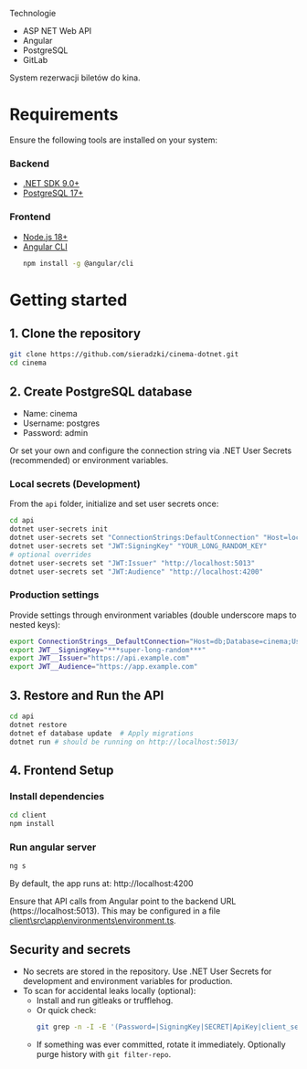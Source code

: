 Technologie

- ASP NET Web API
- Angular
- PostgreSQL
- GitLab

System rezerwacji biletów do kina.

# Requirements
Ensure the following tools are installed on your system:

### Backend
- [.NET SDK 9.0+](https://dotnet.microsoft.com/en-us/download)
- [PostgreSQL 17+](https://www.postgresql.org/download/)

### Frontend
- [Node.js 18+](https://nodejs.org/)
- [Angular CLI](https://angular.io/cli)
  ```bash
  npm install -g @angular/cli
  ```

# Getting started
## 1. Clone the repository
```bash
git clone https://github.com/sieradzki/cinema-dotnet.git
cd cinema
```

## 2. Create PostgreSQL database
- Name: cinema
- Username: postgres
- Password: admin

Or set your own and configure the connection string via .NET User Secrets (recommended) or environment variables.

### Local secrets (Development)
From the `api` folder, initialize and set user secrets once:

```bash
cd api
dotnet user-secrets init
dotnet user-secrets set "ConnectionStrings:DefaultConnection" "Host=localhost;Database=cinema;Username=postgres;Password=YOUR_SECURE_PASSWORD"
dotnet user-secrets set "JWT:SigningKey" "YOUR_LONG_RANDOM_KEY"
# optional overrides
dotnet user-secrets set "JWT:Issuer" "http://localhost:5013"
dotnet user-secrets set "JWT:Audience" "http://localhost:4200"
```

### Production settings
Provide settings through environment variables (double underscore maps to nested keys):

```bash
export ConnectionStrings__DefaultConnection="Host=db;Database=cinema;Username=postgres;Password=***"
export JWT__SigningKey="***super-long-random***"
export JWT__Issuer="https://api.example.com"
export JWT__Audience="https://app.example.com"
```

## 3. Restore and Run the API
```bash
cd api
dotnet restore
dotnet ef database update  # Apply migrations
dotnet run # should be running on http://localhost:5013/
```

## 4. Frontend Setup

### Install dependencies
```bash
cd client
npm install
```

### Run angular server
```bash
ng s
```
By default, the app runs at: http://localhost:4200

Ensure that API calls from Angular point to the backend URL (https://localhost:5013). This may be configured in a file [client\src\app\environments\environment.ts](client\src\app\environments\environment.ts).

## Security and secrets
- No secrets are stored in the repository. Use .NET User Secrets for development and environment variables for production.
- To scan for accidental leaks locally (optional):
  - Install and run gitleaks or trufflehog.
  - Or quick check:
    ```bash
    git grep -n -I -E '(Password=|SigningKey|SECRET|ApiKey|client_secret)'
    ```
  - If something was ever committed, rotate it immediately. Optionally purge history with `git filter-repo`.